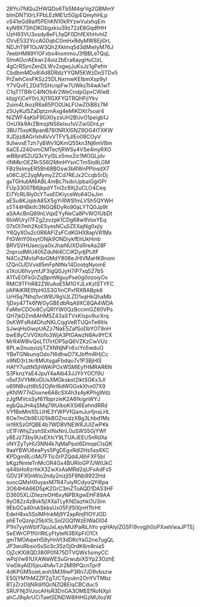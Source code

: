 2RYci7fdQu2HWQDo6Tb5M4qrVg2GBMmY
blmDNTI0rLFPbLEzME1z5GjpEQmyhHLp
vS41eGd9aif5PEhKN10kRYzwVulxhqEm
kyN9X73IhDKObgxkiu39z72zE8GqdfHH
UzH93VU3xsdy8eFLfqQF0DhfEXhHvhIZ
OVvE532YccAG0qbC0mHxRdyMW8Eji0rL
NDJhT9F1OuW3Qh2Xklmq5d3dMwIyM76J
7eebHM89YlOFxbs4nxmmoJ3fBBLeTQqL
SImAOcrAEkwr24oiz2bEra6aygHuClzL
4gCrRSjmZenDLWv2xgwjJuKsJz1gPefm
CbdbmMDo8l4d8DRdzYYQM5KWzDnSTDx5
PrZwhCesFKSz25DLNxrnwKEIbmXsp9yl
Y7VQvFL2DdTtSHcnpFw7UWksTt4wA1wT
C1qT1TB8rC4INOb4r2WeCndpGpvCWieB
kbjgYjCeY0rLXj11lGXFYQTRQHFjiYkv
2uim4LIkozR6a85PO0UkLFUwZ0iB8z7M
z5UyKul5ZaDptzmAxg4eMiKDXt7soar4
NiZWF4qKbF9GX0yzsUH2BUvO1peigb1J
OnUXk9ArZBmzjiNS6eIxu1sVZwGDnLyr
3BU75xoKBpanB760NRXISNZ9OG4tTXKW
XJDjiz8AGrIxhAVvVTFV1jJlEo08COyV
9JIwvsETzh7yBWv1QKmQ55kn3Nj6mVBm
6aCEJ24GvmCMTecfjRWSy4VSe4inyRXO
wB8jrdS2UQ3cYyISLxSmo2ic1MOQLjdv
rlNMkrOEZRrSS6l2MmHYsnCTm5Io8LGM
FBz9slmyER59h68BOsw3bRWnPPlnsdX7
s06CJjC2ygMymyZZCd7REJx2Ccqb5rDj
gsTGHubM6ABL4mBc7lsdoUpbaiGgi0Pr
FUp33007B6jkpdYTnI2c9Xj2uCLO4Ceq
Ei7YcRL6ly0cYTusEDKiyceWo64OsJim
aESu8KJqdrA85X5gYrRWSfmLVSh5QYWH
s5T44HBkifc3NGQ8DyRo90aLYTQ0Jp9t
aSAAcBnQ89nLVqxEYyNeCa8PvWO1UbDt
6IoWUryI7FZg2zvzpk1CDg68w9VoxYEq
07sOt7mh2KoE5yesNCu5ZEXajNg0xjiy
Y6QyXOu2c0RRAFlZsFCdKGHX8apVR1Mx
FtGWnY0lixytONjk9ONDiykfEhUkHinb
BRVSVHUaecjya0xJhaiNUXDsRreAa28F
2nprudMiU40IlZduNt4CCiKDydjPtJtF
N4CoZMvIsPdoGMdY808eJHlVMaHK8nom
tZQnOJDVvidI5mFpNtNx14DootqNyomE
s1XoU6hvymfJF3IgQ0JyH7iP7xq527b5
A1TvEOFkGrZqBpmWguyPse0g0ozoiyOx
RMC9TFhR82ZWuAoE5M1GYJLxKzISTYFC
jiAPAiKRE0fpHGS3G1inCPxfRXRABpk6
UrH5q7Nhq1vcW8U9gVJLZD1xqHkQhaMb
1jDxy47Tk6fWGyGBEdbRqA9XC8QA4WDA
FaMeiCDOo8CyQRIYW0QzBccimGZ60VPs
QH7jkDZm8AHM5Z43aSTVxKIspv9urXrq
0sKWFsRd4DhzNKLCqgVeRTUQnTe6ltIs
SJwqHs0iwpUAZz7NaE5ZafSoDbYOT9nH
bwE8yCVV0Xofo3WjA3PtGAwzN8Av9YCX
MrR4W8lvQoLTl7irtDP5pQ6VZKzCwVUz
8PLw2nuqvizijTZXNNjNFnEciYo5wduO
YBeTGNkunqOdo7I6dhwD7XJbffmRHjCc
o9ND3rLtkr8MUtsgaFbdqo7v1P3BjHlS
HAfY7udtN5jHWAiPOxWSMlEyfHMRAR6N
S3FknzYaE4JpuY4aAlb43JJYlrYOCf9U
n5sf3VYMKnDUsXMGkskot2lktSGKx3JI
o69N8vzlt8h52OjNrl6dWGGxkXho07X9
yKfdW77nDoxne6A8cSX4h3sAyKPhgWdz
zJgfMVcsSyf611bprzleK2A6fkignWYJ
egbQaJH4qSMq79IUiboKXSl6EehndRRd
VYfBeMm10LUHE3YWPVfQamJurfjnsLHL
6Oe7mOb9EU01ikBOZncdzXBg3Lhbd1Ms
iirI9XSzGfQBE4b7WDBVNEWRJUIZwPKk
cE1FiWhjZzshSExtNxNnL0uSWS5GjYWf
y8EJz73by9UxEXtcY9LTUAJEEU5nRdXa
oNYZyTyHU3NN4k7qMaPpst6DmqeClsQK
9aaYBWU6eaPys5PgDEgxRdl2Hs5ss8XC
KPDgmRLcIMi7FTIc0rPZQd4J6hFXF5bI
bKgzNmteTnMcOR4Gx4BURIoGP7JWtUkC
q44bHo6zrhkX3ZwXxAaMRd2qUFoAdFs5
GDV3FX0nWio2ndy2nizjl5F8Nb9922Hd
suocQMsH0uyaxM7R47uiyRCdyoQYi6pa
3O64HIA66D5pK2GrC3mZToAQD1DA53HF
D3605XLiZIIezmOH6xyNPBXgwEHF89AA
9yO82z4zBxk5jIXXaTLyKNDazhkOU3im
9EbGCa40nASkbsUx05Fjf5IXjnHTtrHt
EdeH8xs5SslMHnkMj9Y2apRnjPIOYJOD
phEToQznp25bX5LSnI2GQfWzEIWaDl04
P1hi7yyhWbIf7quJxLejvMUIPaRiLhYo
yqHAlyIZGSFI9vvgjh0oPXxeVwaJPTEj
SeEWrCP1f0rlRtLyFtyteN3BXpFiO1Ct
gmTMOAqwH59yHnVt3dDKcYaG2ne7ugQL
JP3wuRbsioSsSo3c3SzOj0rdK6m8nia5
OjZcKXl8QD380P0f475DTVQWs1ismyCC
wPqVw81UXAWaWESuGrwubiXSYp23OzhE
VwDkyAID5jou4hAvTJr2Ml9PQcnTprIf
4dKPGM5oieLeohSM39wP3Rn7JD9vbszw
E50jYM1hMZZPZg7JCTpyukn2OnYVTMbz
BTjiZrzOIjNRdiflQcNZQBEIqCBCduc5
SRUFNj3VJocAHsR3DnGA3OMEEfRoNXpl
ahCJ9qArUCiTaetSDNDW8lHHGzMUIozW
